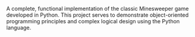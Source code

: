 A complete, functional implementation of the classic Minesweeper game developed in Python. This project serves to demonstrate object-oriented programming principles and complex logical design using the Python language.
